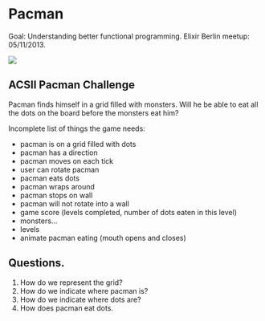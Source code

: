 # Pacman

Goal: Understanding better functional programming.
Elixir Berlin meetup: 05/11/2013.

![](http://www.wired.com/images/article/full/2008/07/pacman_500px.jpg)

## ACSII Pacman Challenge

Pacman finds himself in a grid filled with monsters. 
Will he be able to eat all the dots on the board before the monsters eat him?

Incomplete list of things the game needs:

 * pacman is on a grid filled with dots
 * pacman has a direction
 * pacman moves on each tick
 * user can rotate pacman
 * pacman eats dots
 * pacman wraps around 
 * pacman stops on wall
 * pacman will not rotate into a wall
 * game score (levels completed, number of dots eaten in this level)
 * monsters...
 * levels
 * animate pacman eating (mouth opens and closes)

## Questions.

1. How do we represent the grid?
2. How do we indicate where pacman is?
3. How do we indicate where dots are?
4. How does pacman eat dots.
